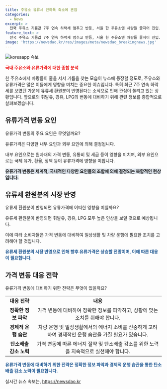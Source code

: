 ```yaml
---
title: 주유소 유류세 인하폭 축소에 혼잡
categories:
  - News
excerpt: >
  전국 주유소 기름값 7주 연속 하락세 멈추고 반등, 서울 한 주유소엔 차량들 줄지어 진입. 7월 1일 유류세 환원분 시장에 반영 예정으로 휘발유·경유·LPG 인상 전망.
feature_text: >
  전국 주유소 기름값 7주 연속 하락세 멈추고 반등, 서울 한 주유소엔 차량들 줄지어 진입. 7월 1일 유류세 환원분 시장에 반영 예정으로 휘발유·경유·LPG 인상 전망.
image: 'https://newsdao.kr/res/images/meta/newsdao_breakingnews.jpg'
---
```


<p><img src="https://newsdao.kr/res/images/meta/newsdao_breakingnews.jpg" alt="koreaapp 속보" /></p>

<p><b><span style="color: #ee2323;">국내 주유소와 유류가격에 대한 종합 분석</span></b></p>

<p>한 주유소에서 차량들이 줄을 서서 기름을 찾는 모습이 뉴스에 등장할 정도로, 주유소와 유류가격은 많은 이들에게 영향을 미치는 중요한 이슈입니다. 특히 최근 7주 연속 하락세를 보였던 가운데 유류세 환원분이 반영된다는 소식으로 인해 관심이 쏠리고 있는 상황입니다. 앞으로의 휘발유, 경유, LPG의 변동에 대비하기 위해 관련 정보를 종합적으로 살펴보겠습니다.</p>

<h2 data-ke-size="size26">유류가격 변동 요인</h2>

<p>유류가격 변동의 주요 요인은 무엇일까요?</p>

<p data-ke-size="size16">유류가격은 다양한 내부 요인과 외부 요인에 의해 결정됩니다.</p>

<p data-ke-size="size16">내부 요인으로는 원자재의 가격 변동, 유통비 및 세금 등이 영향을 미치며, 외부 요인으로는 국제 유가, 환율, 정책 등이 유류가격에 영향을 미칩니다.</p>

<p><b><span style="background-color: #21538527;">유류가격 변동은 세계적, 국내적인 다양한 요인들의 조합에 의해 결정되는 복합적인 현상입니다.</span></b></p>

<h2 data-ke-size="size26">유류세 환원분의 시장 반영</h2>

<p>유류세 환원분이 반영되면 유류가격에 어떠한 영향을 미칠까요?</p>

<p data-ke-size="size16">유류세 환원분이 반영되면 휘발유, 경유, LPG 모두 높은 인상을 보일 것으로 예상됩니다.</p>

<p data-ke-size="size16">이에 따라 소비자들은 가격 변동에 대비하여 일상생활 및 차량 운행에 필요한 조치를 고려해야 할 것입니다.</p>

<p><b><span style="color: #1a5490;">유류세 환원분의 시장 반영으로 인해 향후 유류가격은 상승할 전망이며, 이에 따른 대응이 필요합니다.</span></b></p>

<h2 data-ke-size="size26">가격 변동 대응 전략</h2>

<p>유류가격 변동에 대비하기 위한 전략은 무엇이 있을까요?</p>

<table>
    <tr>
        <td style="text-align: center; height: 17px;"><b>대응 전략</b></td>
        <td style="text-align: center; height: 17px;"><b>내용</b></td>
    </tr>
    <tr>
        <td style="text-align: center; height: 17px;"><b>정확한 정보 파악</b></td>
        <td style="text-align: center; height: 17px;">가격 변동에 대비하여 정확한 정보를 파악하고, 상황에 맞는 조치를 취해야 합니다.</td>
    </tr>
    <tr>
        <td style="text-align: center; height: 17px;"><b>경제적 운행 습관</b></td>
        <td style="text-align: center; height: 17px;">차량 운행 및 일상생활에서의 에너지 소비를 신중하게 고려하여 경제적인 운행 습관을 가질 필요가 있습니다.</td>
    </tr>
    <tr>
        <td style="text-align: center; height: 17px;"><b>탄소배출 감소 노력</b></td>
        <td style="text-align: center; height: 17px;">가격 변동에 따른 에너지 절약 및 탄소배출 감소를 위한 노력을 지속적으로 실천해야 합니다.</td>
    </tr>
</table>

<p data-ke-size="size16"><b><span style="color: #1a5490;">유류가격 변동에 대비하기 위한 전략은 정확한 정보 파악과 경제적 운행 습관을 통한 탄소배출 감소 노력이 필요합니다.</span></b></p>
실시간 뉴스 속보는, <a href="https://newsdao.kr" rel="dofollow">https://newsdao.kr</a>


